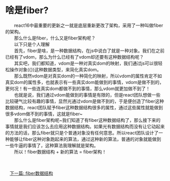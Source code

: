 # 啥是fiber?

&emsp;&emsp;react16中最重要的更新之一就是底层重新更改了架构，采用了一种叫做fiber的架构。
<br>&emsp;&emsp;那么什么是fiber，什么又是fiber架构呢？
<br>&emsp;&emsp;以下只是个人理解
<br>
&emsp;&emsp;首先，fiber是啥，是一种数据结构，在js中说白了就是一种对象。我们在之前已经有了vdom，那么为什么已经有了vdom却还要有这种数据结构呢？<br>
&emsp;&emsp;其实吧，我们都知道，vdom是一种对真实dom的映射，我们通过js可以很轻松操作对象({})这种数据类型，来简化真实dom。<br>
&emsp;&emsp;那么既然vdom是对真实dom的一种简化的映射，所以vdom的属性肯定不如真实dom的属性多，也就表示有一些真实dom能做到的事情，vdom是做不到的，更何况！有一些连真实dom都做不到的事情，那么vdom就更加做不到了！<br>
&emsp;&emsp;也就是说，我们通过vdom能做到的事情是有限的，但是react团队想做一些比较硬气比较有趣的事情，显然光通过vdom是做不到的，于是便创造了fiber这种数据结构，react团队赋予fiber这种数据结构很多的属性，通过这些属性就能做到很多vdom做不到的事情，这就是fiber~<br>
&emsp;&emsp;那么什么是fiber架构呢~我们知道了有fiber这种数据结构了，那么接下来的事情就是我们应该怎么去应用这种数据结构。如果光有数据结构而没有让它动起来的方法的话，那么fiber就只是个普通对象没有任何意思。所以react团队设计了一种能够让fiber这种对象跑起来的算法，通过这种新的算法，普通的对象就能做到一些牛逼的事情了，这种算法我理解就是架构。<br>
&emsp;&emsp;所以！fiber数据结构 + 新的算法 = fiber架构！<br><br><br>

&emsp;[下一篇: fiber数据结构](../fiber2)<br>